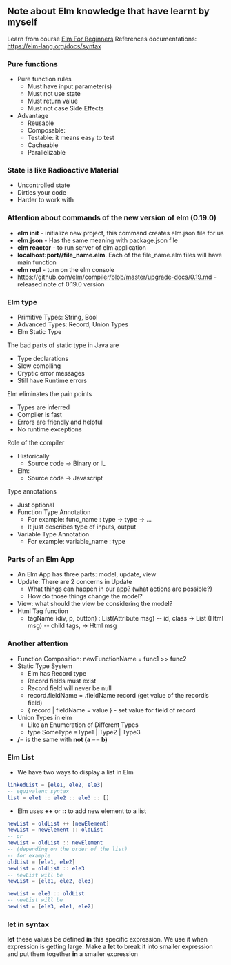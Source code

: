 ## Note about Elm knowledge that have learnt by myself

Learn from course [Elm For Beginners](https://courses.knowthen.com/p/elm-for-beginners)
References documentations:
https://elm-lang.org/docs/syntax

### Pure functions

- Pure function rules
  - Must have input parameter(s)
  - Must not use state
  - Must return value
  - Must not case Side Effects
- Advantage
  - Reusable
  - Composable: 
  - Testable: it means easy to test
  - Cacheable
  - Parallelizable

### State is like Radioactive Material

- Uncontrolled state
- Dirties your code
- Harder to work with

### Attention about commands of the new version of elm (0.19.0)

- **elm init** - initialize new project, this command creates elm.json file for us
- **elm.json** - Has the same meaning with package.json file
- **elm reactor** - to run server of elm application
- **localhost:port//file_name.elm**. Each of the file_name.elm files will have main function
- **elm repl** - turn on the elm console
- https://github.com/elm/compiler/blob/master/upgrade-docs/0.19.md - released note of 0.19.0 version

### Elm type

- Primitive Types: String, Bool
- Advanced Types: Record, Union Types
- Elm Static Type

The bad parts of static type in Java are
- Type declarations
- Slow compiling
- Cryptic error messages
- Still have Runtime errors

Elm eliminates the pain points
- Types are inferred
- Compiler is fast
- Errors are friendly and helpful
- No runtime exceptions

Role of the compiler
- Historically
  - Source code -> Binary or IL
- Elm:
  - Source code -> Javascript

Type annotations
- Just optional
- Function Type Annotation
  - For example: func_name : type -> type -> …
  - It just describes type of inputs, output
- Variable Type Annotation
  - For example: variable_name : type

### Parts of an Elm App

- An Elm App has three parts: model, update, view
- Update: There are 2 concerns in Update
  - What things can happen in our app? (what actions are possible?)
  - How do those things change the model?
- View: what should the view be considering the model?
- Html Tag function
  - tagName (div, p, button) : List(Attribute msg) -- id, class -> List (Html msg) -- child tags, -> Html msg

### Another attention
- Function Composition: newFunctionName = func1 >> func2
- Static Type System
  - Elm has Record type
  - Record fields must exist
  - Record field will never be null
  - record.fieldName = .fieldName record (get value of the record’s field)
  - { record | fieldName = value } - set value for field of record
- Union Types in elm
  - Like an Enumeration of Different Types
  - type SomeType =Type1 | Type2 | Type3
- **/=** is the same with **not (a == b)**

### Elm List
- We have two ways to display a list in Elm

```elm
linkedList = [ele1, ele2, ele3]
-- equivalent syntax
list = ele1 :: ele2 :: ele3 :: []
```

- Elm uses **++** or **::** to add new element to a list

```elm
newList = oldList ++ [newElement]
newList = newElement :: oldList
-- or
newList = oldList :: newElement
-- (depending on the order of the list)
-- for example
oldList = [ele1, ele2]
newList = oldList :: ele3
-- newList will be
newList = [ele1, ele2, ele3]

newList = ele3 :: oldList
-- newList will be
newList = [ele3, ele1, ele2]
```

### let in syntax

**let** these values be defined **in** this specific expression.
We use it when expression is getting large. Make a **let** to break
it into smaller expression and put them together **in** a smaller expression
